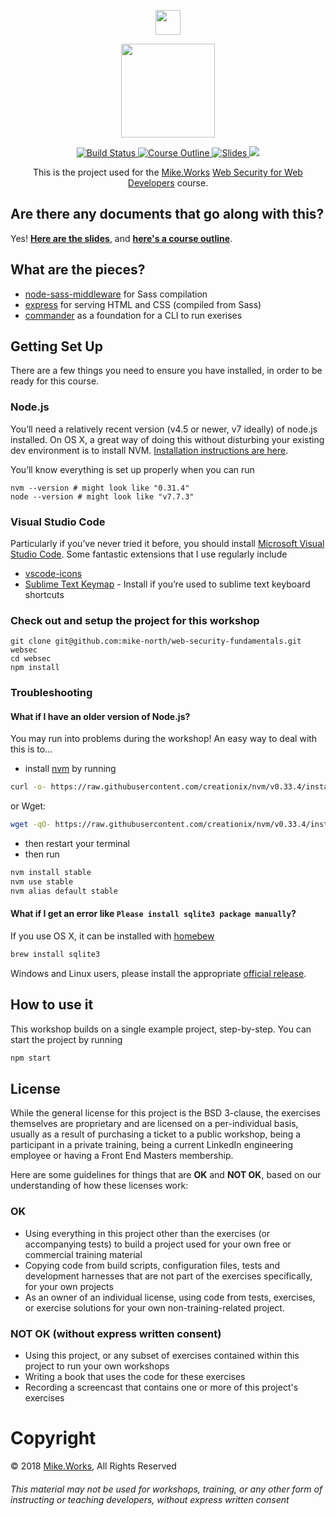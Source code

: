 <p align='center'>
  <a href="https://mike.works" target='_blank'>
    <img height=40 src='https://assets.mike.works/img/login_logo-33a9e523d451fb0d902f73d5452d4a0b.png' />
  </a> 
</p>
<p align='center'>
  <a href="https://mike.works/course/web-security-5c876cc" target='_blank'>
    <img height=150 src='https://user-images.githubusercontent.com/558005/29754319-66262caa-8b37-11e7-98ed-8bde2e2e4f3a.png' />
  </a>
</p>

<p align='center'>
  <a href="https://travis-ci.org/mike-north/web-security-fundamentals" title="Build Status">
    <img title="Build Status" src="https://travis-ci.org/mike-north/web-security-fundamentals.svg?branch=master"/>
  </a>
  <a href="https://mike.works/course/web-security-5c876cc" title="Web Security for Web Developers">
    <img title="Course Outline" src="https://img.shields.io/badge/mike.works-course%20outline-blue.svg"/>
  </a>
  <a href="https://docs.mike.works/web-sec" title="Slides">
    <img title="Slides" src="https://img.shields.io/badge/mike.works-slides-blue.svg"/>
  </a>
  <a title="Greenkeeper badge" href="https://greenkeeper.io/">
    <img src="https://badges.greenkeeper.io/mike-north/web-security-fundamentals.svg"/>
  </a>
</p>
<p align='center'>
This is the  project used for the <a title="Mike.Works" href="https://mike.works">Mike.Works</a> <a title="Web Security for Web Developers" href="https://mike.works/course/web-security-5c876cc">Web Security for Web Developers</a> course.
</p>

## Are there any documents that go along with this?
Yes! **[Here are the slides](https://docs.mike.works/web-security-fundamentals)**, and **[here's a course outline](https://mike.works/course/web-security-5c876cc)**.

## What are the pieces?

* [node-sass-middleware](https://github.com/sass/node-sass-middleware) for Sass compilation
* [express](http://expressjs.com/) for serving HTML and CSS (compiled from Sass)
* [commander](https://github.com/tj/commander.js) as a foundation for a CLI to run exerises

## Getting Set Up

There are a few things you need to ensure you have installed, in order to be ready for this course.

### Node.js

You’ll need a relatively recent version (v4.5 or newer, v7 ideally) of node.js installed. On OS X, a great way of doing this without disturbing your existing dev environment is to install NVM. [Installation instructions are here](https://github.com/creationix/nvm#installation).

You’ll know everything is set up properly when you can run

```
nvm --version # might look like "0.31.4"
node --version # might look like "v7.7.3"
```

### Visual Studio Code

Particularly if you’ve never tried it before, you should install [Microsoft Visual Studio Code](https://code.visualstudio.com/). Some fantastic extensions that I use regularly include
* [vscode-icons](https://marketplace.visualstudio.com/items?itemName=robertohuertasm.vscode-icons)
* [Sublime Text Keymap](https://marketplace.visualstudio.com/items?itemName=ms-vscode.sublime-keybindings) - Install if you’re used to sublime text keyboard shortcuts

### Check out and setup the project for this workshop

```
git clone git@github.com:mike-north/web-security-fundamentals.git websec
cd websec
npm install
```

### Troubleshooting

#### What if I have an older version of Node.js?

You may run into problems during the workshop! An easy way to deal with this is to...

* install [nvm](https://github.com/creationix/nvm) by running

```sh
curl -o- https://raw.githubusercontent.com/creationix/nvm/v0.33.4/install.sh | bash
```
or Wget:

```sh
wget -qO- https://raw.githubusercontent.com/creationix/nvm/v0.33.4/install.sh | bash
```
* then restart your terminal
* then run
```sh
nvm install stable
nvm use stable
nvm alias default stable
```

#### What if I get an error like `Please install sqlite3 package manually`?

If you use OS X, it can be installed with [homebew](https://brew.sh/)

```sh
brew install sqlite3
```

Windows and Linux users, please install the appropriate [official release](https://sqlite.org/download.html).

## How to use it

This workshop builds on a single example project, step-by-step. You can start the project by running

```sh
npm start
```

## License
While the general license for this project is the BSD 3-clause, the exercises
themselves are proprietary and are licensed on a per-individual basis, usually
as a result of purchasing a ticket to a public workshop, being a participant
in a private training, being a current LinkedIn engineering employee or having a Front End Masters membership.

Here are some guidelines for things that are **OK** and **NOT OK**, based on our
understanding of how these licenses work:

### OK
* Using everything in this project other than the exercises (or accompanying tests) 
to build a project used for your own free or commercial training material
* Copying code from build scripts, configuration files, tests and development 
harnesses that are not part of the exercises specifically, for your own projects
* As an owner of an individual license, using code from tests, exercises, or
exercise solutions for your own non-training-related project.

### NOT OK (without express written consent)
* Using this project, or any subset of 
exercises contained within this project to run your own workshops
* Writing a book that uses the code for these exercises
* Recording a screencast that contains one or more of this project's exercises 


# Copyright

&copy; 2018 [Mike.Works](https://mike.works), All Rights Reserved

###### This material may not be used for workshops, training, or any other form of instructing or teaching developers, without express written consent
